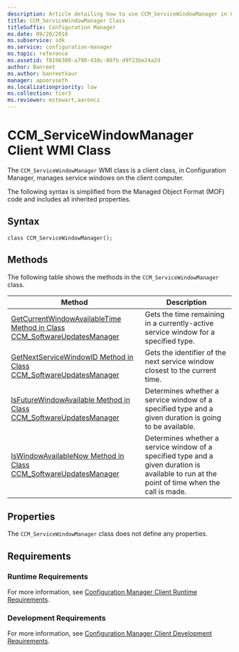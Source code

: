 ```yaml
---
description: Article detailing how to use CCM_ServiceWindowManager in Configuration Manager to manage service windows on the client computer.
title: CCM_ServiceWindowManager Class
titleSuffix: Configuration Manager
ms.date: 09/20/2016
ms.subservice: sdk
ms.service: configuration-manager
ms.topic: reference
ms.assetid: f8196309-a790-430c-88fb-d9f23be24a2d
author: Banreet
ms.author: banreetkaur
manager: apoorvseth
ms.localizationpriority: low
ms.collection: tier3
ms.reviewer: mstewart,aaroncz 
---
```

# CCM_ServiceWindowManager Client WMI Class
The `CCM_ServiceWindowManager` WMI class is a client class, in Configuration Manager, manages service windows on the client computer.  

 The following syntax is simplified from the Managed Object Format (MOF) code and includes all inherited properties.  

## Syntax  

```  
class CCM_ServiceWindowManager();  
```  

## Methods  
The following table shows the methods in the `CCM_ServiceWindowManager` class.  

|Method|Description|  
|-|-|  
|[GetCurrentWindowAvailableTime Method in Class CCM_SoftwareUpdatesManager](../../../../../develop/reference/core/clients/sdk/getcurrentwindowavailabletime-method-in-class-ccm_servicewindowmanager.md)|Gets the time remaining in a currently-active service window for a specified type.|  
|[GetNextServiceWindowID Method in Class CCM_SoftwareUpdatesManager](../../../../../develop/reference/core/clients/sdk/getnextservicewindowid-method-in-class-ccm_servicewindowmanager.md)|Gets the identifier of the next service window closest to the current time.|  
|[IsFutureWindowAvailable Method in Class CCM_SoftwareUpdatesManager](../../../../../develop/reference/core/clients/sdk/isfuturewindowavailable-method-in-class-ccm_servicewindowmanager.md)|Determines whether a service window of a specified type and a given duration is going to be available.|  
|[IsWindowAvailableNow Method in Class CCM_SoftwareUpdatesManager](../../../../../develop/reference/core/clients/sdk/iswindowavailablenow-method-in-class-ccm_servicewindowmanager.md)|Determines whether a service window of a specified type and a given duration is available to run at the point of time when the call is made.|  

## Properties  
 The `CCM_ServiceWindowManager` class does not define any properties.  

## Requirements  

### Runtime Requirements  
 For more information, see [Configuration Manager Client Runtime Requirements](../../../../../develop/core/reqs/client-runtime-requirements.md).  

### Development Requirements  
 For more information, see [Configuration Manager Client Development Requirements](../../../../../develop/core/reqs/client-development-requirements.md).  
